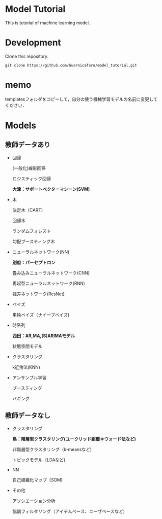 # Model Tutorial
This is tutorial of machine learning model.

# Development
Clone this repository:
```
git clone https://github.com/GuernicaTaro/model_tutorial.git
```
# memo
templatesフォルダをコピーして，自分の使う機械学習モデルの名前に変更してください．

# Models
## 教師データあり
- 回帰

  (一般化)線形回帰

  ロジスティック回帰

  **大津：サポートベクターマシーン(SVM)**

- 木

  決定木（CART)

  回帰木

  ランダムフォレスト

  勾配ブースティング木

- ニューラルネットワーク(NN)

  **別府：パーセプトロン**

  畳み込みニューラルネットワーク(CNN)

  再起型ニューラルネットワーク(RNN)

  残差ネットワーク(ResNet)

- ベイズ

  単純ベイズ（ナイーブベイズ)

- 時系列

  **西田：AR,MA,(S)ARIMAモデル**
  
  状態空間モデル

- クラスタリング

  k近傍法(KNN)

- アンサンブル学習

  ブースティング

  バギング

## 教師データなし

- クラスタリング

  **島：階層型クラスタリング(ユークリッド距離＊ウォード法など)**

  非階層型クラスタリング（k-meansなど)

  トピックモデル（LDAなど)

- NN

  自己組織化マップ（SOM)

- その他

  アソシエーション分析

  協調フィルタリング（アイテムベース、ユーザベースなど)
